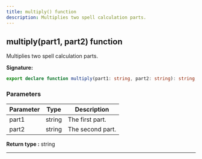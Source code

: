 ```yaml
---
title: multiply() function
description: Multiplies two spell calculation parts.
---
```


## multiply(part1, part2) function

Multiplies two spell calculation parts.

**Signature:**

```ts
export declare function multiply(part1: string, part2: string): string;
```

### Parameters

| Parameter | Type | Description |
| --------- | ---- | ----------- |
| part1 | string | The first part. |
| part2 | string | The second part. |


**Return type :** string

---

